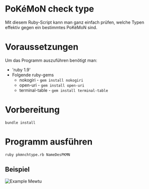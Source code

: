 PoKéMoN check type
==================

Mit diesem Ruby-Script kann man ganz einfach prüfen, welche Typen effektiv gegen ein bestimmtes PoKéMoN sind.

# Voraussetzungen
Um das Programm auszuführen benötigt man:
* 'ruby 1.9'
* Folgende ruby-gems
  * nokogiri            - `gem install nokogiri`
  * open-uri            - `gem install open-uri`
  * terminal-table      - `gem install terminal-table`
  
# Vorbereitung
`bundle install`

# Programm ausführen
`ruby pkmnchtype.rb NameDesPKMN`

## Beispiel
![Example Mewtu](https://raw.github.com/mheider/pkmnchtype/master/img/beispiel_mewtu.png)

